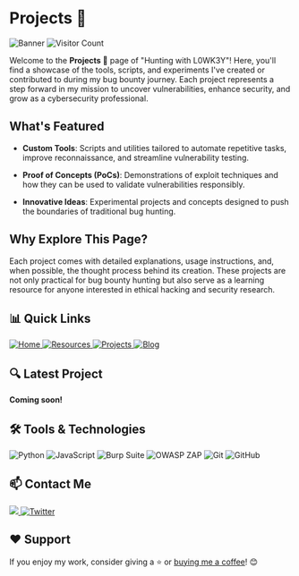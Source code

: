 # Projects 🧪

![Banner](https://github.com/L0WK3Y-IAAN/Hunting-With-L0WK3Y/blob/main/src/img/HWL.gif?raw=true)
![Visitor Count](https://profile-counter.glitch.me/L0WK3Y/count.svg)

Welcome to the **Projects 🧪** page of "Hunting with L0WK3Y"! Here, you'll find a showcase of the tools, scripts, and experiments I've created or contributed to during my bug bounty journey. Each project represents a step forward in my mission to uncover vulnerabilities, enhance security, and grow as a cybersecurity professional.  

## What's Featured  

- **Custom Tools**: Scripts and utilities tailored to automate repetitive tasks, improve reconnaissance, and streamline vulnerability testing.  

- **Proof of Concepts (PoCs)**: Demonstrations of exploit techniques and how they can be used to validate vulnerabilities responsibly.  
  
- **Innovative Ideas**: Experimental projects and concepts designed to push the boundaries of traditional bug hunting.  

## Why Explore This Page?  
Each project comes with detailed explanations, usage instructions, and, when possible, the thought process behind its creation. These projects are not only practical for bug bounty hunting but also serve as a learning resource for anyone interested in ethical hacking and security research.  



## 📊 Quick Links

<div align="left">
  <a href="https://github.com/L0WK3Y-IAAN/Hunting-With-L0WK3Y">
    <img src="https://img.shields.io/badge/Home-4CAF50?style=for-the-badge&logo=github&logoColor=white" alt="Home">
  </a>
  <a href="https://github.com/L0WK3Y-IAAN/Hunting-With-L0WK3Y/Resources">
    <img src="https://img.shields.io/badge/Resources-2196F3?style=for-the-badge&logo=github&logoColor=white" alt="Resources">
  </a>
  <a href="https://github.com/L0WK3Y-IAAN/Hunting-With-L0WK3Y/Projects">
    <img src="https://img.shields.io/badge/Projects-9C67B0?style=for-the-badge&logo=github&logoColor=white" alt="Projects">
  </a>
  <a href="https://infophreak.com/author/l0wk3y">
    <img src="https://img.shields.io/badge/Blog-FF5722?style=for-the-badge&logo=blog&logoColor=white" alt="Blog">
  </a>
</div>


## 🔍 Latest Project
**Coming soon!**


## 🛠️ Tools & Technologies

<div align="left">
  <img src="https://img.shields.io/badge/Python-3776AB?style=for-the-badge&logo=python&logoColor=white" alt="Python">
  <img src="https://img.shields.io/badge/JavaScript-F7DF1E?style=for-the-badge&logo=javascript&logoColor=black" alt="JavaScript">
  <img src="https://img.shields.io/badge/Burp_Suite-000000?style=for-the-badge&logo=burpsuite&logoColor=white" alt="Burp Suite">
  <img src="https://img.shields.io/badge/OWASP_ZAP-9C27B0?style=for-the-badge&logo=owasp-zap&logoColor=white" alt="OWASP ZAP">
  <img src="https://img.shields.io/badge/Git-F05032?style=for-the-badge&logo=git&logoColor=white" alt="Git">
  <img src="https://img.shields.io/badge/GitHub-181717?style=for-the-badge&logo=github&logoColor=white" alt="GitHub">
</div>



## 📫 Contact Me

<div align="left">
  <a href="https://linkedin.com/in/iaansec">
    <img src="https://custom-icon-badges.demolab.com/badge/LinkedIn-0A66C2?logo=linkedin-white&logoColor=fff">
  </a>
  <a href="https://twitter.com/L0WK3Y_OFFICIAL">
    <img src="https://img.shields.io/badge/X-%23000000.svg?logo=X&logoColor=white" alt="Twitter">
  </a>
</div>



## ❤️ Support

If you enjoy my work, consider giving a ⭐️ or [buying me a coffee](https://www.buymeacoffee.com/l0wk3y)! 😊

